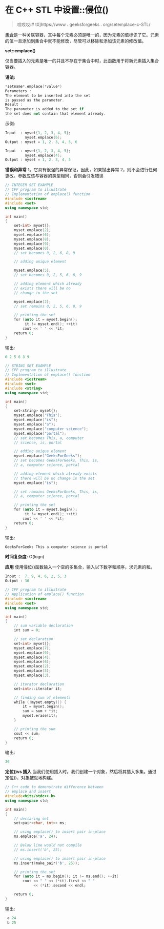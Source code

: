 # 在 C++ STL 中设置::侵位()

> 哎哎哎:# t0]https://www . geeksforgeeks . org/setemplace-c-STL/

[集合](https://www.geeksforgeeks.org/set-in-cpp-stl/)是一种关联容器，其中每个元素必须是唯一的，因为元素的值标识了它。元素的值一旦添加到集合中就不能修改，尽管可以移除和添加该元素的修改值。

**set::emplace()**

仅当要插入的元素是唯一的并且不存在于集合中时，此函数用于将新元素插入集合容器。

**语法:**

```cpp
*setname*.emplace(*value*)
Parameters :
The element to be inserted into the set
is passed as the parameter.
Result :
The parameter is added to the set if 
the set does not contain that element already.

```

示例:

```cpp
Input  : myset{1, 2, 3, 4, 5};
         myset.emplace(6);
Output : myset = 1, 2, 3, 4, 5, 6

Input  : myset{1, 2, 3, 4, 5};
         myset.emplace(4);
Output : myset = 1, 2, 3, 4, 5

```

**错误和异常**
1。它具有很强的异常保证，因此，如果抛出异常
2，则不会进行任何更改。参数应该与容器的类型相同，否则会引发错误

```cpp
// INTEGER SET EXAMPLE
// CPP program to illustrate
// Implementation of emplace() function
#include <iostream>
#include <set>
using namespace std;

int main()
{
    set<int> myset{};
    myset.emplace(2);
    myset.emplace(6);
    myset.emplace(8);
    myset.emplace(9);
    myset.emplace(0);
    // set becomes 0, 2, 6, 8, 9

    // adding unique element

    myset.emplace(5);
    // set becomes 0, 2, 5, 6, 8, 9

    // adding element which already
    // exists there will be no
    // change in the set

    myset.emplace(2);
    // set remains 0, 2, 5, 6, 8, 9

    // printing the set
    for (auto it = myset.begin();
         it != myset.end(); ++it)
        cout << ' ' << *it;
    return 0;
}
```

输出:

```cpp
0 2 5 6 8 9

```

```cpp
// STRING SET EXAMPLE
// CPP program to illustrate
// Implementation of emplace() function
#include <iostream>
#include <set>
#include <string>
using namespace std;

int main()
{
    set<string> myset{};
    myset.emplace("This");
    myset.emplace("is");
    myset.emplace("a");
    myset.emplace("computer science");
    myset.emplace("portal");
    // set becomes This, a, computer
    // science, is, portal

    // adding unique element
    myset.emplace("GeeksForGeeks");
    // set becomes GeeksForGeeks, This, is,
    // a, computer science, portal

    // adding element which already exists
    // there will be no change in the set
    myset.emplace("is");

    // set remains GeeksForGeeks, This, is,
    // a, computer science, portal

    // printing the set
    for (auto it = myset.begin();
         it != myset.end(); ++it)
        cout << ' ' << *it;
    return 0;
}
```

输出:

```cpp
GeeksForGeeks This a computer science is portal

```

**时间复杂度:** O(logn)

**应用**
使用侵位()函数输入一个空的多集合，输入以下数字和顺序，求元素的和。

```cpp
Input :  7, 9, 4, 6, 2, 5, 3
Output : 36
```

```cpp
// CPP program to illustrate
// Application of emplace() function
#include <iostream>
#include <set>
using namespace std;

int main()
{
    // sum variable declaration
    int sum = 0;

    // set declaration
    set<int> myset{};
    myset.emplace(7);
    myset.emplace(9);
    myset.emplace(4);
    myset.emplace(6);
    myset.emplace(2);
    myset.emplace(5);
    myset.emplace(3);

    // iterator declaration
    set<int>::iterator it;

    // finding sum of elements
    while (!myset.empty()) {
        it = myset.begin();
        sum = sum + *it;
        myset.erase(it);
    }

    // printing the sum
    cout << sum;
    return 0;
}
```

输出:

```cpp
36

```

**定位()vs 插入**
当我们使用插入时，我们创建一个对象，然后将其插入多集。通过定位()，对象被就地构建。

```cpp
// C++ code to demonstrate difference between
// emplace and insert
#include<bits/stdc++.h>
using namespace std;

int main()
{
    // declaring set
    set<pair<char, int>> ms;

    // using emplace() to insert pair in-place
    ms.emplace('a', 24);

    // Below line would not compile
    // ms.insert('b', 25);    

    // using emplace() to insert pair in-place
    ms.insert(make_pair('b', 25));    

    // printing the set
    for (auto it = ms.begin(); it != ms.end(); ++it)
        cout << " " << (*it).first << " " 
             << (*it).second << endl;

    return 0;
}
```

输出:

```cpp
 a 24
 b 25

```